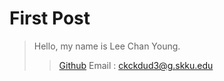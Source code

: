 First Post
==========
> Hello, my name is Lee Chan Young.
>    > [Github](https://github.com/ckckdud3/)    Email : ckckdud3@g.skku.edu
